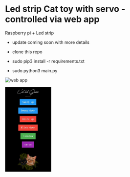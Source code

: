 # Led strip Cat toy with servo - controlled via web app
Raspberry pi + Led strip  
- update coming soon with more details 

* clone this repo 

* sudo pip3 install -r requirements.txt

* sudo python3 main.py

![web app]()

<img src="https://github.com/MeWs-byte/LedCatGame/blob/master/catWebApp.jpeg" width=30% height=30%>

